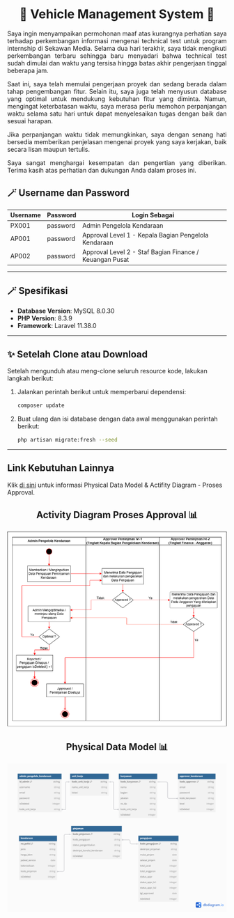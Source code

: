 

<div align="center">
    <h1>🚗 Vehicle Management System 🚛</h1>
    
</div>
<p align="justify">Saya ingin menyampaikan permohonan maaf atas kurangnya perhatian saya terhadap perkembangan informasi mengenai technical test untuk program internship di Sekawan Media. Selama dua hari terakhir, saya tidak mengikuti perkembangan terbaru sehingga baru menyadari bahwa technical test sudah dimulai dan waktu yang tersisa hingga batas akhir pengerjaan tinggal beberapa jam.</p>
    <p align="justify">Saat ini, saya telah memulai pengerjaan proyek dan sedang berada dalam tahap pengembangan fitur. Selain itu, saya juga telah menyusun database yang optimal untuk mendukung kebutuhan fitur yang diminta. Namun, mengingat keterbatasan waktu, saya merasa perlu memohon perpanjangan waktu selama satu hari untuk dapat menyelesaikan tugas dengan baik dan sesuai harapan.</p>
    <p align="justify">Jika perpanjangan waktu tidak memungkinkan, saya dengan senang hati bersedia memberikan penjelasan mengenai proyek yang saya kerjakan, baik secara lisan maupun tertulis.</p>
    <p align="justify">Saya sangat menghargai kesempatan dan pengertian yang diberikan. Terima kasih atas perhatian dan dukungan Anda dalam proses ini.</p>
    
## 🪄 Username dan Password

| Username | Password | Login Sebagai                                      |
|----------|----------|---------------------------------------------------|
| PX001    | password | Admin Pengelola Kendaraan                         |
| AP001    | password | Approval Level 1 - Kepala Bagian Pengelola Kendaraan |
| AP002    | password | Approval Level 2 - Staf Bagian Finance / Keuangan Pusat |

---

## 🪄 Spesifikasi

- **Database Version**: MySQL 8.0.30
- **PHP Version**: 8.3.9
- **Framework**: Laravel 11.38.0

---

## ✨ Setelah Clone atau Download

Setelah mengunduh atau meng-clone seluruh resource kode, lakukan langkah berikut:

1. Jalankan perintah berikut untuk memperbarui dependensi:
   ```bash
   composer update
   ```
2. Buat ulang dan isi database dengan data awal menggunakan perintah berikut:
   ```bash
   php artisan migrate:fresh --seed
   ```

---

## Link Kebutuhan Lainnya

Klik [di sini](https://drive.google.com/drive/folders/1fsJiNjrEK_6t2wEpj6L0qMLrmF4iLy1_?usp=drive_link) untuk informasi Physical Data Model & Actifity Diagram - Proses Approval.

<div align="center">
    <h2>Activity Diagram Proses Approval 📊</h2>
    <img src="https://github.com/RosyidMaulana/Aassets/blob/main/Actifity%20Diagram%20-%20Proses%20Approval.drawio.png" alt="Vehicle Management System Logo" width="600" />
</div>

<div align="center">
    <h2>Physical Data Model 📊</h2>
    <img src="https://github.com/RosyidMaulana/Aassets/blob/main/Physical%20Data%20Model%20Kebutuhan.png" alt="Vehicle Management System Logo" width="600" />
</div>
